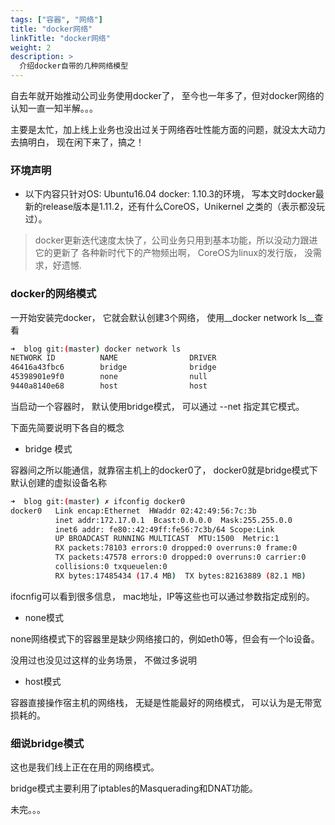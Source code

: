 ```yaml
---
tags: ["容器", "网络"]
title: "docker网络"
linkTitle: "docker网络"
weight: 2
description: >
  介绍docker自带的几种网络模型
---
```


自去年就开始推动公司业务使用docker了， 至今也一年多了，但对docker网络的认知一直一知半解。。。

主要是太忙，加上线上业务也没出过关于网络吞吐性能方面的问题，就没太大动力去搞明白， 现在闲下来了，搞之！


### 环境声明

* 以下内容只针对OS: Ubuntu16.04 docker: 1.10.3的环境， 写本文时docker最新的release版本是1.11.2，还有什么CoreOS，Unikernel 之类的（表示都没玩过）。

> docker更新迭代速度太快了，公司业务只用到基本功能，所以没动力跟进它的更新了
> 各种新时代下的产物频出啊， CoreOS为linux的发行版， 没需求，好遗憾.

### docker的网络模式

一开始安装完docker， 它就会默认创建3个网络， 使用__docker network ls__查看

```bash
➜  blog git:(master) docker network ls
NETWORK ID          NAME                DRIVER
46416a43fbc6        bridge              bridge              
45398901e9f0        none                null                
9440a8140e68        host                host
```
当启动一个容器时， 默认使用bridge模式， 可以通过 --net 指定其它模式。

下面先简要说明下各自的概念

* bridge 模式

容器间之所以能通信，就靠宿主机上的docker0了， docker0就是bridge模式下默认创建的虚拟设备名称

```bash
➜  blog git:(master) ✗ ifconfig docker0
docker0   Link encap:Ethernet  HWaddr 02:42:49:56:7c:3b  
          inet addr:172.17.0.1  Bcast:0.0.0.0  Mask:255.255.0.0
          inet6 addr: fe80::42:49ff:fe56:7c3b/64 Scope:Link
          UP BROADCAST RUNNING MULTICAST  MTU:1500  Metric:1
          RX packets:78103 errors:0 dropped:0 overruns:0 frame:0
          TX packets:47578 errors:0 dropped:0 overruns:0 carrier:0
          collisions:0 txqueuelen:0
          RX bytes:17485434 (17.4 MB)  TX bytes:82163889 (82.1 MB)
```

ifocnfig可以看到很多信息， mac地址，IP等这些也可以通过参数指定成别的。


* none模式

none网络模式下的容器里是缺少网络接口的，例如eth0等，但会有一个lo设备。

没用过也没见过这样的业务场景， 不做过多说明

* host模式

容器直接操作宿主机的网络栈， 无疑是性能最好的网络模式， 可以认为是无带宽损耗的。



### 细说bridge模式

这也是我们线上正在在用的网络模式。

bridge模式主要利用了iptables的Masquerading和DNAT功能。

未完。。。
